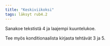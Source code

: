 ```yaml
---
title: "Keskiviikoksi"
tags: läksyt rub4.2
---
```


Sanakoe tekstistä 4 ja laajempi kuuntelukoe.

Tee myös konditionaalista kirjasta tehtävät 3 ja 5.